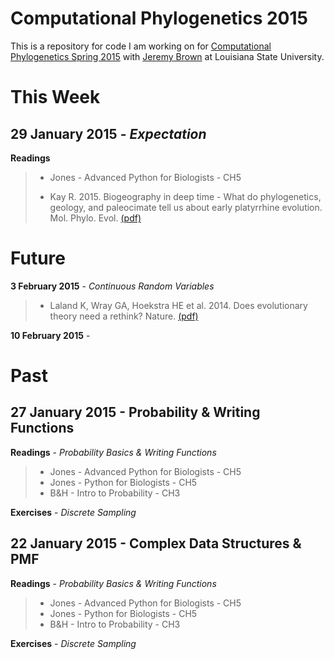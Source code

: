 Computational Phylogenetics 2015
=======

This is a repository for code I am working on for [Computational Phylogenetics Spring 2015](https://github.com/jembrown/CompPhylo_Spr2015) with [Jeremy Brown](https://github.com/jembrown) at Louisiana State University.


This Week
======

**29 January 2015** - *Expectation*
-------

**Readings**

> - Jones - Advanced Python for Biologists - CH5
> 
> - Kay R. 2015. Biogeography in deep time - What do phylogenetics, geology, and paleocimate tell us about early platyrrhine evolution. Mol. Phylo. Evol. [(pdf)](https://github.com/mgharvey/reading_group/blob/master/docs/Kay2015.pdf)

Future
======

**3 February 2015** - *Continuous Random Variables* 

> - Laland K, Wray GA, Hoekstra HE et al. 2014. Does evolutionary theory need a rethink? Nature. [(pdf)](https://github.com/mgharvey/reading_group/blob/master/docs/LalandWrayHoekstra2014.pdf)

**10 February 2015** - 

Past
=======

27 January 2015 - Probability & Writing Functions
-------

**Readings** - *Probability Basics & Writing Functions*

> - Jones - Advanced Python for Biologists - CH5
> - Jones - Python for Biologists - CH5
> - B&H - Intro to Probability - CH3

**Exercises** - *Discrete Sampling*

22 January 2015 - Complex Data Structures & PMF
-------

**Readings** - *Probability Basics & Writing Functions*

> - Jones - Advanced Python for Biologists - CH5
> - Jones - Python for Biologists - CH5
> - B&H - Intro to Probability - CH3

**Exercises** - *Discrete Sampling*

